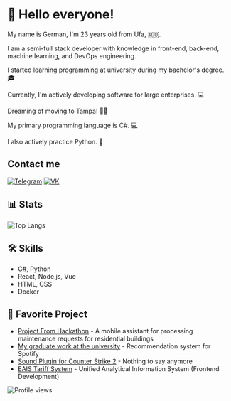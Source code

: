 # 👋 Hello everyone!

My name is German, I'm 23 years old from Ufa, 🇷🇺.

I am a semi-full stack developer with knowledge in front-end, back-end, machine learning, and DevOps engineering.

I started learning programming at university during my bachelor's degree. 🎓

Currently, I'm actively developing software for large enterprises. 💻

Dreaming of moving to Tampa! 🌴✨

My primary programming language is C#. 💻

I also actively practice Python. 🐍

## Contact me

[![Telegram](https://img.shields.io/badge/Telegram-0077B5?style=for-the-badge&logo=russia&logoColor=white)](https://t.me/ilovesmirkin)
[![VK](https://img.shields.io/badge/VK-1DA1F2?style=for-the-badge&logo=twitter&logoColor=white)](https://twitter.com/your-profile)

## 📊 Stats
![Top Langs](https://github-readme-stats.vercel.app/api/top-langs/?username=smirkinhd)

## 🛠 Skills
- C#, Python
- React, Node.js, Vue
- HTML, CSS
- Docker

## 🌟 Favorite Project
- [Project From Hackathon](https://github.com/smirkinhd/Aquaf1neMTSHack) - A mobile assistant for processing maintenance requests for residential buildings
- [My graduate work at the university](https://github.com/smirkinhd/TuneTellor) - Recommendation system for Spotify
- [Sound Plugin for Counter Strike 2](https://github.com/smirkinhd/CS_SoundPlugin) - Nothing to say anymore
- [EAIS Tariff System](https://github.com/smirkinhd/eais-tariff-system) - Unified Analytical Information System (Frontend Development)

![Profile views](https://komarev.com/ghpvc/?username=smirkinhd&color=green)
